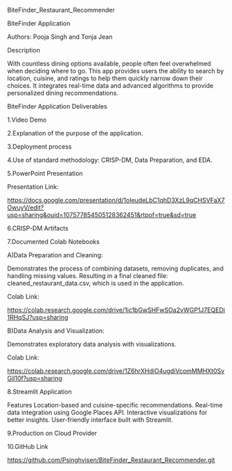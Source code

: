 BiteFinder_Restaurant_Recommender

BiteFinder Application

Authors: Pooja Singh and Tonja Jean

Description

With countless dining options available, people often feel overwhelmed when deciding where to go. This app provides users the ability to search by location, cuisine, and ratings to help them quickly narrow down their choices.
It integrates real-time data and advanced algorithms to provide personalized dining recommendations.

BiteFinder Application Deliverables

1.Video Demo
   
2.Explanation of the purpose of the application.

3.Deployment process
   
4.Use of standard methodology: CRISP-DM, Data Preparation, and EDA.
   
5.PowerPoint Presentation

Presentation Link:

https://docs.google.com/presentation/d/1oIeudeLbC1qhD3XzL9qCHSVFaX7OwuyV/edit?usp=sharing&ouid=107577854505128362451&rtpof=true&sd=true


6.CRISP-DM Artifacts
   
7.Documented Colab Notebooks

A)Data Preparation and Cleaning:

Demonstrates the process of combining datasets, removing duplicates, and handling missing values.
Resulting in a final cleaned file: cleaned_restaurant_data.csv, which is used in the application.

Colab Link:

https://colab.research.google.com/drive/1ic1bGwSHFwSOa2vWGP1J7EQEDi1RHqSJ?usp=sharing


B)Data Analysis and Visualization:

Demonstrates exploratory data analysis with visualizations.

Colab Link:

https://colab.research.google.com/drive/1Z6hrXHdiO4ugdiVcomMMHXt0SvGil10f?usp=sharing

8.Streamlit Application

Features
Location-based and cuisine-specific recommendations.
Real-time data integration using Google Places API.
Interactive visualizations for better insights.
User-friendly interface built with Streamlit.

9.Production on Cloud Provider
    
10.GitHub Link

https://github.com/Psinghvisen/BiteFinder_Restaurant_Recommender.git













